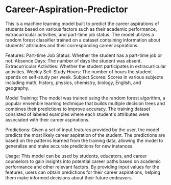 # Career-Aspiration-Predictor
This is a machine learning model built to predict the career aspirations of students based on various factors such as their academic performance, extracurricular activities, and part-time job status. The model utilizes a random forest classifier trained on a dataset containing information about students' attributes and their corresponding career aspirations.

Features:
Part-time Job Status: Whether the student has a part-time job or not.
Absence Days: The number of days the student was absent.
Extracurricular Activities: Whether the student participates in extracurricular activities.
Weekly Self-Study Hours: The number of hours the student spends on self-study per week.
Subject Scores: Scores in various subjects including math, history, physics, chemistry, biology, English, and geography.

Model Training:
The model was trained using the random forest algorithm, a popular ensemble learning technique that builds multiple decision trees and combines their predictions to improve accuracy. The training dataset consisted of labeled examples where each student's attributes were associated with their career aspirations.

Predictions:
Given a set of input features provided by the user, the model predicts the most likely career aspiration of the student. The predictions are based on the patterns learned from the training data, allowing the model to generalize and make accurate predictions for new instances.

Usage:
This model can be used by students, educators, and career counselors to gain insights into potential career paths based on academic performance and other relevant factors. By providing input values for the features, users can obtain predictions for their career aspirations, helping them make informed decisions about their future endeavors.
